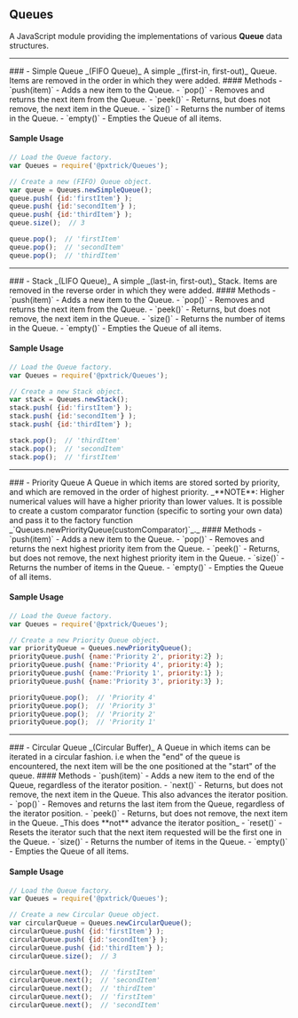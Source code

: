 ## Queues
A JavaScript module providing the implementations of various **Queue** data structures.

<hr />
### - Simple Queue _(FIFO Queue)_
A simple _(first-in, first-out)_ Queue. Items are removed in the order in which they were added.
#### Methods
- `push(item)` - Adds a new item to the Queue.
- `pop()` - Removes and returns the next item from the Queue.
- `peek()` - Returns, but does not remove, the next item in the Queue.
- `size()` - Returns the number of items in the Queue.
- `empty()` - Empties the Queue of all items.

#### Sample Usage
```javascript
// Load the Queue factory.
var Queues = require('@pxtrick/Queues');

// Create a new (FIFO) Queue object.
var queue = Queues.newSimpleQueue();
queue.push( {id:'firstItem'} );
queue.push( {id:'secondItem'} );
queue.push( {id:'thirdItem'} );
queue.size();  // 3

queue.pop();  // 'firstItem'
queue.pop();  // 'secondItem'
queue.pop();  // 'thirdItem'
```

<hr />
### - Stack _(LIFO Queue)_
A simple _(last-in, first-out)_ Stack. Items are removed in the reverse order in which they were added.
#### Methods
- `push(item)` - Adds a new item to the Queue.
- `pop()` - Removes and returns the next item from the Queue.
- `peek()` - Returns, but does not remove, the next item in the Queue.
- `size()` - Returns the number of items in the Queue.
- `empty()` - Empties the Queue of all items.

#### Sample Usage
```javascript
// Load the Queue factory.
var Queues = require('@pxtrick/Queues');

// Create a new Stack object.
var stack = Queues.newStack();
stack.push( {id:'firstItem'} );
stack.push( {id:'secondItem'} );
stack.push( {id:'thirdItem'} );

stack.pop();  // 'thirdItem'
stack.pop();  // 'secondItem'
stack.pop();  // 'firstItem'
```

<hr />
### - Priority Queue
A Queue in which items are stored sorted by priority, and which are removed in the order of highest priority.
_**NOTE**: Higher numerical values will have a higher priority than lower values. It is possible to create a custom comparator function (specific to sorting your own data) and pass it to the factory function _`Queues.newPriorityQueue(customComparator)`_._
#### Methods
- `push(item)` - Adds a new item to the Queue.
- `pop()` - Removes and returns the next highest priority item from the Queue.
- `peek()` - Returns, but does not remove, the next highest priority item in the Queue.
- `size()` - Returns the number of items in the Queue.
- `empty()` - Empties the Queue of all items.

#### Sample Usage
```javascript
// Load the Queue factory.
var Queues = require('@pxtrick/Queues');

// Create a new Priority Queue object.
var priorityQueue = Queues.newPriorityQueue();
priorityQueue.push( {name:'Priority 2', priority:2} );
priorityQueue.push( {name:'Priority 4', priority:4} );
priorityQueue.push( {name:'Priority 1', priority:1} );
priorityQueue.push( {name:'Priority 3', priority:3} );

priorityQueue.pop();  // 'Priority 4'
priorityQueue.pop();  // 'Priority 3'
priorityQueue.pop();  // 'Priority 2'
priorityQueue.pop();  // 'Priority 1'
```

<hr />
### - Circular Queue _(Circular Buffer)_
A Queue in which items can be iterated in a circular fashion. i.e when the "end" of the queue is encountered, the next item will be the one positioned at the "start" of the queue.
#### Methods
- `push(item)` - Adds a new item to the end of the Queue, regardless of the iterator position.
- `next()` - Returns, but does not remove, the next item in the Queue. This also advances the iterator position.
- `pop()` - Removes and returns the last item from the Queue, regardless of the iterator position.
- `peek()` - Returns, but does not remove, the next item in the Queue. _This does **not** advance the iterator position_
- `reset()` - Resets the iterator such that the next item requested will be the first one in the Queue.
- `size()` - Returns the number of items in the Queue.
- `empty()` - Empties the Queue of all items.

#### Sample Usage
```javascript
// Load the Queue factory.
var Queues = require('@pxtrick/Queues');

// Create a new Circular Queue object.
var circularQueue = Queues.newCircularQueue();
circularQueue.push( {id:'firstItem'} );
circularQueue.push( {id:'secondItem'} );
circularQueue.push( {id:'thirdItem'} );
circularQueue.size();  // 3

circularQueue.next();  // 'firstItem'
circularQueue.next();  // 'secondItem'
circularQueue.next();  // 'thirdItem'
circularQueue.next();  // 'firstItem'
circularQueue.next();  // 'secondItem'
```
